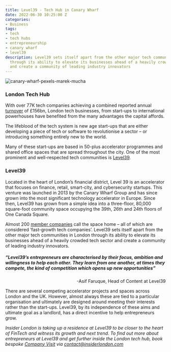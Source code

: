 ```yaml
---
title: Level39 - Tech Hub in Canary Wharf
date: 2022-06-30 10:25:00 Z
categories:
- Business
tags:
- tech
- tech hubs
- entrepreneurship
- canary wharf
- level39
description: Level39 sets itself apart from the other major tech communities in London
  through its ability to elevate its businesses ahead of a heavily crowded tech sector
  and create a community of leading industry innovators
---
```


![canary-wharf-pexels-marek-mucha](/uploads/pexels-marek-mucha-12403323.jpg)

### London Tech Hub

With over 77K tech companies achieving a combined reported annual [turnover](https://technation.io/report2021/#uk-spotlights) of £156bn, London tech businesses, from start-ups to international powerhouses have benefited from the many advantages the capital affords.

The lifeblood of the tech system is new age start-ups that are either developing a piece of tech or software to revolutionise a sector – or introducing something entirely new to the world.

Many of these start-ups are based in 50-plus accelerator programmes and shared office spaces that are spread throughout the city. One of the most prominent and well-respected tech communities is [Level39](https://www.level39.co/).


### Level39

Located in the heart of London’s financial district, Level 39 is an accelerator that focuses on finance, retail, smart-city, and cybersecurity startups. This venture was launched in 2013 by the Canary Wharf Group and has since grown into the most significant technology accelerator in Europe. Since then, Level39 has grown from a simple idea into a three-floor, 80,000 square-foot community space occupying the 39th, 26th and 24th floors of One Canada Square.

Almost 200 [member companies](https://www.level39.co/members/) call the space home – all of which are considered ‘fast-growth tech companies’.
Level39 sets itself apart from the other major tech communities in London through its ability to elevate its businesses ahead of a heavily crowded tech sector and create a community of leading industry innovators.

##### *“Level39’s entrepreneurs are characterised by their focus, ambition and willingness to help each other. They learn from one another, at times they compete, the kind of competition which opens up new opportunities”*
<p style="text-align:right">-Asif Faruque, Head of Content at Level39</p>

There are several competing accelerator projects and spaces across London and the UK. However, almost always these are tied to a particular organisation and ultimately are designed around meeting their interests rather than the start-ups. Level39, by its independence of these aims and ultimate goal as a landlord, has a direct incentive to help entrepreneurs grow.


*Insider London is taking up a residence at Level39 to be closer to the heart of FinTech and witness its growth and next trend. To find out more about entrepreneurs at Level39 and get further inside the London tech hub, book bespoke [Company Visit](https://www.insiderlondon.com/london/company-visits/) via <a href="mailto:contact@insiderlondon.com">contact@insiderlondon.com</a>*


